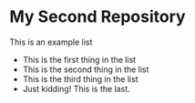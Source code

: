 # My Second Repository

This is an example list
* This is the first thing in the list
* This is the second thing in the list
* This is the third thing in the list
* Just kidding! This is the last.